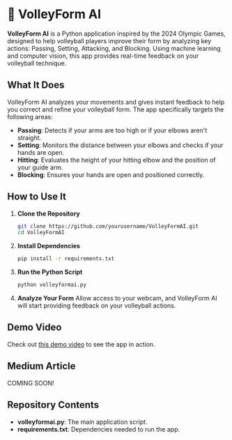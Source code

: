 # 🏐 VolleyForm AI

**VolleyForm AI** is a Python application inspired by the 2024 Olympic Games, designed to help volleyball players improve their form by analyzing key actions: Passing, Setting, Attacking, and Blocking. Using machine learning and computer vision, this app provides real-time feedback on your volleyball technique.

## What It Does
VolleyForm AI analyzes your movements and gives instant feedback to help you correct and refine your volleyball form. The app specifically targets the following areas:

- **Passing**: Detects if your arms are too high or if your elbows aren't straight.
- **Setting**: Monitors the distance between your elbows and checks if your hands are open.
- **Hitting**: Evaluates the height of your hitting elbow and the position of your guide arm.
- **Blocking**: Ensures your hands are open and positioned correctly.

## How to Use It

1. **Clone the Repository**
    ```bash
    git clone https://github.com/yourusername/VolleyFormAI.git
    cd VolleyFormAI
    ```

2. **Install Dependencies**
    ```bash
    pip install -r requirements.txt
    ```

3. **Run the Python Script**
    ```bash
    python volleyformai.py
    ```

4. **Analyze Your Form**
   Allow access to your webcam, and VolleyForm AI will start providing feedback on your volleyball actions.

## Demo Video
Check out [this demo video](https://youtu.be/o56tVAUh-7Q) to see the app in action.

## Medium Article
COMING SOON!

## Repository Contents
- **volleyformai.py**: The main application script.
- **requirements.txt**: Dependencies needed to run the app.
